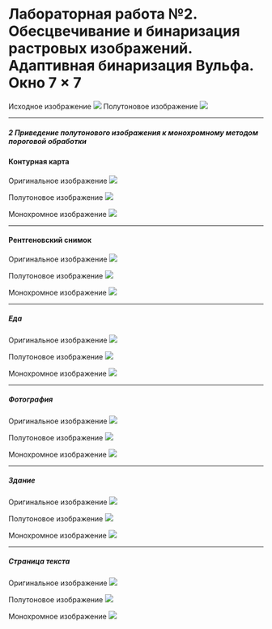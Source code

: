 
# Лабораторная работа №2. Обесцвечивание и бинаризация растровых изображений. Адаптивная бинаризация Вульфа. Окно 7 × 7
Исходное изображение
![](image.png)
Полутоновое изображение
![](image_gray.bmp)

---
##### 2 Приведение полутонового изображения к монохромному методом пороговой обработки
#### Контурная карта
Оригинальное изображение
![](map.png)

Полутоновое изображение
![](map_gray.bmp)

Монохромное изображение
![](binary_map.bmp)

---
#### Рентгеновский снимок
Оригинальное изображение
![](x-ray.png)

Полутоновое изображение
![](xray_gray.bmp)

Монохромное изображение
![](binary_xray.bmp)

---
##### Еда
Оригинальное изображение
![](food.png)

Полутоновое изображение
![](food_gray.bmp)

Монохромное изображение
![](binary_food.bmp)

---
##### Фотография
Оригинальное изображение
![](image.png)

Полутоновое изображение
![](image_gray.bmp)

Монохромное изображение
![](binary_image.bmp)

---
##### Здание
Оригинальное изображение
![](building.png)

Полутоновое изображение
![](building_gray.bmp)

Монохромное изображение
![](binary_building.bmp)

---
##### Cтраница текста
Оригинальное изображение
![](text.png)

Полутоновое изображение
![](text_gray.bmp)

Монохромное изображение
![](binary_text.bmp)
